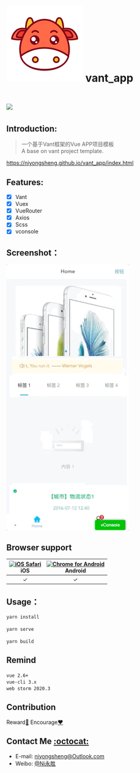 ![(logo)](https://github.com/niyongsheng/vant_app/blob/main/logo.png?raw=true)
vant_app
===
[![](https://img.shields.io/badge/license-MIT-blue.svg)](https://github.com/niyongsheng/vant_app/blob/master/LICENSE)
===

## Introduction:
> 一个基于Vant框架的Vue APP项目模板<br>
> A base on vant project template.

https://niyongsheng.github.io/vant_app/index.html

## Features:
- [x] Vant
- [x] Vuex
- [x] VueRouter
- [x] Axios
- [x] Scss
- [x] vconsole

## Screenshot：
![image](https://github.com/niyongsheng/niyongsheng.github.io/blob/master/Document/vant_app_screenshot.gif?raw=true)

## Browser support
| [<img src="https://raw.githubusercontent.com/godban/browsers-support-badges/master/src/images/safari-ios.png" alt="iOS Safari" width="16px" height="16px" />](http://godban.github.io/browsers-support-badges/)</br>iOS | [<img src="https://raw.githubusercontent.com/godban/browsers-support-badges/master/src/images/chrome-android.png" alt="Chrome for Android" width="16px" height="16px" />](http://godban.github.io/browsers-support-badges/)</br>Android |
|:---------:|:---------:|
| &check; | &check;

## Usage：
```node
yarn install

yarn serve

yarn build
```

## Remind
`vue 2.6+ `<br/>
`vue-cli 3.x`<br/>
`web storm 2020.3`

## Contribution
Reward[:lollipop:](https://github.com/niyongsheng/niyongsheng.github.io/blob/master/Beg/README.md)  Encourage[:heart:](https://github.com/niyongsheng/vant_app/stargazers)

## Contact Me [:octocat:](https://niyongsheng.github.io)
* E-mail: niyongsheng@Outlook.com
* Weibo: [@Ni永胜](https://weibo.com/u/7317805089)
